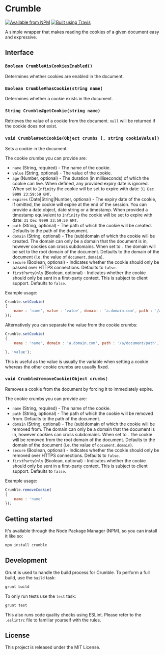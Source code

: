 # Crumble

[![Available from NPM](https://img.shields.io/npm/v/crumble.svg?maxAge=900)](https://www.npmjs.com/package/crumble)
[![Built using Travis](https://img.shields.io/travis/lsphillips/Crumble/master.svg?maxAge=900)](https://travis-ci.org/lsphillips/Crumble)

A simple wrapper that makes reading the cookies of a given document easy and expressive.

## Interface

### `Boolean Crumble#isCookiesEnabled()`

Determines whether cookies are enabled in the document.

### `Boolean Crumble#hasCookie(string name)`

Determines whether a cookie exists in the document.

### `String Crumble#getCookie(string name)`

Retrieves the value of a cookie from the document. `null` will be returned if the cookie does not exist.

### `void Crumble#setCookie(Object crumbs [, string cookieValue])`

Sets a cookie in the document.

The cookie crumbs you can provide are:

* `name` (String, required) - The name of the cookie.
* `value` (String, optional) - The value of the cookie.
* `age` (Number, optional) - The duration (in milliseconds) of which the cookie can live. When defined, any provided expiry date is ignored. When set to `Infinity` the cookie will be set to expire with date: `31 Dec 9999 23:59:59 GMT`.
* `expires` (Date|String|Number, optional) - The expiry date of the cookie, if omitted, the cookie will expire at the end of the session. You can provide a date object, date string or a timestamp. When provided a timestamp equivalent to `Infinity` the cookie will be set to expire with date: `31 Dec 9999 23:59:59 GMT`.
* `path` (String, optional) - The path of which the cookie will be created. Defaults to the path of the document.
* `domain` (String, optional) - The (sub)domain of which the cookie will be created. The domain can only be a domain that the document is in, however cookies can cross subdomains. When set to `.` the domain will be set to the root domain of the document. Defaults to the domain of the document (i.e. the value of `document.domain`).
* `secure` (Boolean, optional) - Indicates whether the cookie should only be passed over HTTPS connections. Defaults to `false`.
* `firstPartyOnly` (Boolean, optional) - Indicates whether the cookie should only be sent in a first-party context. This is subject to client support. Defaults to `false`.

Example usage:

``` js
Crumble.setCookie(
{
	name : 'name', value : 'value', domain : 'a.domain.com', path : '/a/document/path', secure : false
});
```

Alternatively you can separate the value from the cookie crumbs:

``` js
Crumble.setCookie(
{
	name : 'name', domain : 'a.domain.com', path : '/a/document/path', secure : false

}, 'value');
```

This is useful as the value is usually the variable when setting a cookie whereas the other cookie crumbs are usually fixed.

### `void Crumble#removeCookie(Object crumbs)`

Removes a cookie from the document by forcing it to immediately expire.

The cookie crumbs you can provide are:

* `name` (String, required) - The name of the cookie.
* `path` (String, optional) - The path of which the cookie will be removed from. Defaults to the path of the document.
* `domain` (String, optional) - The (sub)domain of which the cookie will be removed from. The domain can only be a domain that the document is in, however cookies can cross subdomains. When set to `.` the cookie will be removed from the root domain of the document. Defaults to the domain of the document (i.e. the value of `document.domain`).
* `secure` (Boolean, optional) - Indicates whether the cookie should only be removed over HTTPS connections. Defaults to `false`.
* `firstPartyOnly` (Boolean, optional) - Indicates whether the cookie should only be sent in a first-party context. This is subject to client support. Defaults to `false`.

Example usage:

``` js
Crumble.removeCookie(
{
	name : 'name'
});
```

## Getting started

It's available through the Node Package Manager (NPM), so you can install it like so:

``` sh
npm install crumble
```

## Development

Grunt is used to handle the build process for Crumble. To perform a full build, use the `build` task:

``` sh
grunt build
```

To only run tests use the `test` task:

``` sh
grunt test
```

This also runs code quality checks using ESLint. Please refer to the `.eslintrc` file to familiar yourself with the rules.

## License

This project is released under the MIT License.
